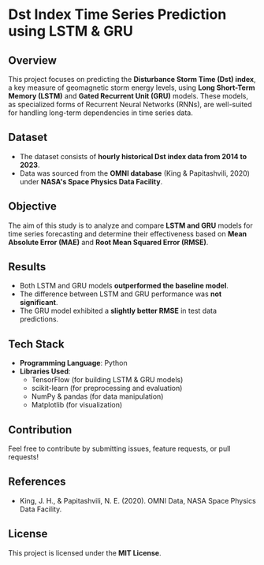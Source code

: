 # Dst Index Time Series Prediction using LSTM & GRU

## Overview
This project focuses on predicting the **Disturbance Storm Time (Dst) index**, a key measure of geomagnetic storm energy levels, using **Long Short-Term Memory (LSTM)** and **Gated Recurrent Unit (GRU)** models. These models, as specialized forms of Recurrent Neural Networks (RNNs), are well-suited for handling long-term dependencies in time series data.

## Dataset
- The dataset consists of **hourly historical Dst index data from 2014 to 2023**.
- Data was sourced from the **OMNI database** (King & Papitashvili, 2020) under **NASA's Space Physics Data Facility**.

## Objective
The aim of this study is to analyze and compare **LSTM and GRU** models for time series forecasting and determine their effectiveness based on **Mean Absolute Error (MAE)** and **Root Mean Squared Error (RMSE)**.

## Results
- Both LSTM and GRU models **outperformed the baseline model**.
- The difference between LSTM and GRU performance was **not significant**.
- The GRU model exhibited a **slightly better RMSE** in test data predictions.

## Tech Stack
- **Programming Language**: Python
- **Libraries Used**:
  - TensorFlow (for building LSTM & GRU models)
  - scikit-learn (for preprocessing and evaluation)
  - NumPy & pandas (for data manipulation)
  - Matplotlib (for visualization)

## Contribution
Feel free to contribute by submitting issues, feature requests, or pull requests!

## References
- King, J. H., & Papitashvili, N. E. (2020). OMNI Data, NASA Space Physics Data Facility.

## License
This project is licensed under the **MIT License**.
